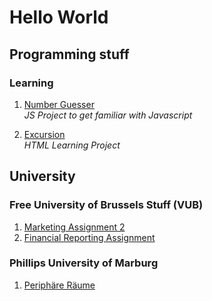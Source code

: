 # Hello World

## Programming stuff
### Learning
1. [Number Guesser](https://felsenuboot.github.io/number-guesser/)
<br>_JS Project to get familiar with Javascript_

2. [Excursion](https://felsenuboot.github.io/excursion/)
<br>_HTML Learning Project_

## University
### Free University of Brussels Stuff (VUB)
1. [Marketing Assignment 2](./University/Marketing/assignment2.html)
2. [Financial Reporting Assignment](./University/AccountingandFinancialReporting/assignment.html)

### Phillips University of Marburg
1. [Periphäre Räume](./University/Marburg/PeriphereRäume/gruenerevolution.html)

